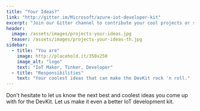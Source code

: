```yaml
---
title: "Your Ideas?"
link: "http://gitter.im/Microsoft/azure-iot-developer-kit"
excerpt: "Join our Gitter channel to contribute your cool projects or share your ideas with us!"
header:
  image: /assets/images/projects-your-ideas.jpg
  teaser: /assets/images/projects-your-ideas-th.jpg
sidebar:
  - title: "You are"
    image: http://placehold.it/350x250
    image_alt: "logo"
    text: "IoT Maker, Tinker, Developer"
  - title: "Responsibilities"
    text: "Your coolest ideas that can make the DevKit rock 'n roll."
---
```


Don't hesitate to let us know the next best and coolest ideas you come up with for the DevKit. Let us make it even a better IoT development kit.

